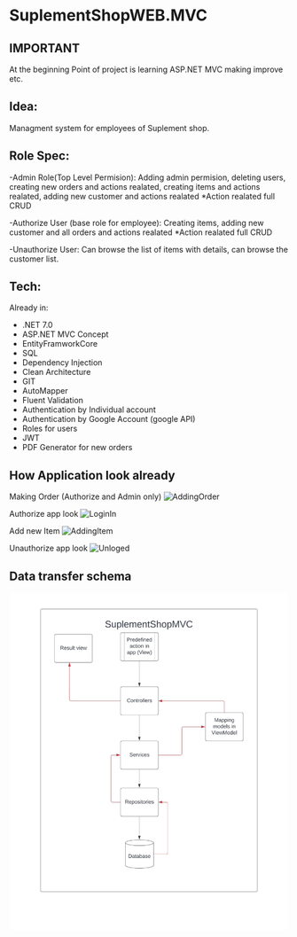 # SuplementShopWEB.MVC

## IMPORTANT
At the beginning 
Point of project is learning ASP.NET MVC making improve etc. 

## Idea:
Managment system for employees of Suplement shop.

## Role Spec:
-Admin Role(Top Level Permision): 
Adding admin permision, deleting users, creating new orders and actions realated,
creating items and actions realated, adding new customer and actions realated
*Action realated full CRUD

-Authorize User (base role for employee):
Creating items, adding new customer and all orders and actions realated
*Action realated full CRUD

-Unauthorize User:
Can browse the list of items with details, can browse the customer list. 

## Tech:
Already in: 
- .NET 7.0 
- ASP.NET MVC Concept 
- EntityFramworkCore
- SQL 
- Dependency Injection
- Clean Architecture
- GIT
- AutoMapper
- Fluent Validation
- Authentication by Individual account
- Authentication by Google Account (google API)
- Roles for users
- JWT
- PDF Generator for new orders

## How Application look already
Making Order
(Authorize and Admin only)
![AddingOrder](https://github.com/7LinesOfCode/SuplementShopWEB.MVC/assets/112522740/57999289-48aa-448d-a42d-adfa4e9835af)

Authorize app look
![LoginIn](https://github.com/7LinesOfCode/SuplementShopWEB.MVC/assets/112522740/a255c1d6-9e06-4214-a1a1-5a36e19860ce)

Add new Item 
![AddingItem](https://github.com/7LinesOfCode/SuplementShopWEB.MVC/assets/112522740/d6e3f4f2-a1cc-44eb-9ef5-e79c700ec604)

Unauthorize app look
![Unloged](https://github.com/7LinesOfCode/SuplementShopWEB.MVC/assets/112522740/055c50ff-19ae-463c-bdd1-4cf49d6afc9b)

## Data transfer schema
![Work](IMG-0307.jpg)


